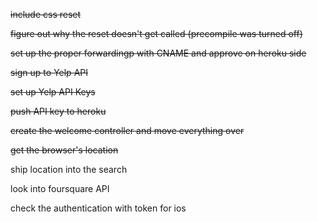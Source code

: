 ~~include css reset~~

~~figure out why the reset doesn't get called (precompile was turned off)~~

~~set up the proper forwardingp with CNAME and approve on heroku side~~

~~sign up to Yelp API~~

~~set up Yelp API Keys~~

~~push API key to heroku~~

~~create the welcome controller and move everything over~~

~~get the browser's location~~

ship location into the search

look into foursquare API

check the authentication with token for ios

